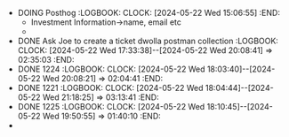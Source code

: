 - DOING Posthog
  :LOGBOOK:
  CLOCK: [2024-05-22 Wed 15:06:55]
  :END:
	- Investment Information->name, email etc
	-
- DONE Ask Joe to create a ticket dwolla postman collection
  :LOGBOOK:
  CLOCK: [2024-05-22 Wed 17:33:38]--[2024-05-22 Wed 20:08:41] =>  02:35:03
  :END:
- DONE 1224
  :LOGBOOK:
  CLOCK: [2024-05-22 Wed 18:03:40]--[2024-05-22 Wed 20:08:21] =>  02:04:41
  :END:
- DONE 1221
  :LOGBOOK:
  CLOCK: [2024-05-22 Wed 18:04:44]--[2024-05-22 Wed 21:18:25] =>  03:13:41
  :END:
- DONE 1225
  :LOGBOOK:
  CLOCK: [2024-05-22 Wed 18:10:45]--[2024-05-22 Wed 19:50:55] =>  01:40:10
  :END:
-